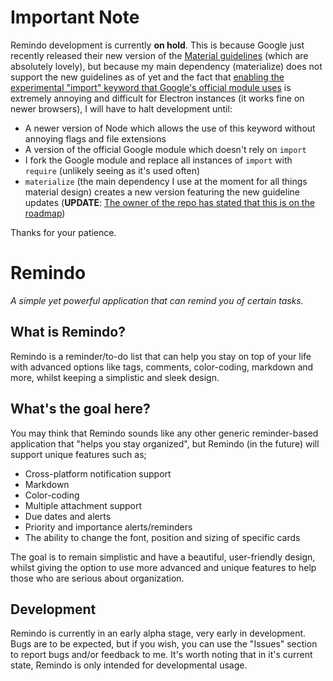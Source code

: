 # Important Note
Remindo development is currently **on hold**. This is because Google just recently released their new version of the [Material guidelines](https://www.youtube.com/watch?v=XGH7xQpgt-U) (which are absolutely lovely), but because my main dependency (materialize) does not support the new guidelines as of yet and the fact that [enabling the experimental "import" keyword that Google's official module uses](git@github.com:material-components/material-components-web.git) is extremely annoying and difficult for Electron instances (it works fine on newer browsers), I will have to halt development until:
* A newer version of Node which allows the use of this keyword without annoying flags and file extensions
* A version of the official Google module which doesn't rely on `import`
* I fork the Google module and replace all instances of `import` with `require` (unlikely seeing as it's used often)
* `materialize` (the main dependency I use at the moment for all things material design) creates a new version featuring the new guideline updates (**UPDATE**: [The owner of the repo has stated that this is on the roadmap](https://github.com/Dogfalo/materialize/issues/6004))

Thanks for your patience.

# Remindo
*A simple yet powerful application that can remind you of certain tasks.*

## What is Remindo?
Remindo is a reminder/to-do list that can help you stay on top of your life with advanced options like tags, comments, color-coding, markdown and more, whilst keeping a simplistic and sleek design.

## What's the goal here?
You may think that Remindo sounds like any other generic reminder-based application that "helps you stay organized", but Remindo (in the future) will support unique features such as;
* Cross-platform notification support
* Markdown
* Color-coding
* Multiple attachment support
* Due dates and alerts
* Priority and importance alerts/reminders
* The ability to change the font, position and sizing of specific cards

The goal is to remain simplistic and have a beautiful, user-friendly design, whilst giving the option to use more advanced and unique features to help those who are serious about organization.

## Development
Remindo is currently in an early alpha stage, very early in development. Bugs are to be expected, but if you wish, you can use the "Issues" section to report bugs and/or feedback to me.
It's worth noting that in it's current state, Remindo is only intended for developmental usage.
